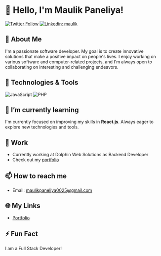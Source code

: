 # 👋 Hello, I'm Maulik Paneliya!

[![Twitter Follow](https://img.shields.io/twitter/follow/your_twitter_handle?label=Follow&style=social)](https://twitter.com/i_am_maulik_)
[![Linkedin: maulik](https://img.shields.io/badge/-Maulik%20Paneliya-blue?style=flat-square&logo=Linkedin&logoColor=white&link=https://www.linkedin.com/in/maulik-paneliya-197a7b201/)](https://www.linkedin.com/in/maulik-paneliya-197a7b201/)

## 🚀 About Me

I'm a passionate software developer. My goal is to create innovative solutions that make a positive impact on people's lives. I enjoy working on various software and computer-related projects, and I'm always open to collaborating on interesting and challenging endeavors.


## 🔧 Technologies & Tools

![JavaScript](https://img.shields.io/badge/JavaScript-Tool-yellow?style=flat-square&logo=javascript)
![PHP](https://img.shields.io/badge/PHP-Tool-purple?style=flat-square&logo=php)


## 🌱 I’m currently learning

I'm currently focused on improving my skills in **React.js**. Always eager to explore new technologies and tools.


## 💼 Work

- Currently working at Dolphin Web Solutions as Backend Developer
- Check out my [portfolio](https://maulikpaneliya.netlify.app/)

## 📫 How to reach me

- Email: maulikpaneliya0025@gmail.com

## 🌐 My Links
- [Portfolio](https://maulikpaneliya.netlify.app/)

## ⚡ Fun Fact

I am a Full Stack Developer!

